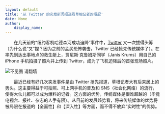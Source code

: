 ```yaml
---
layout: default
title: '从 Twitter 的突发新闻报道看草根记者的崛起'
date: None
author:
    display_name: 
---
```


　　在几天前的“纽约客机哈德森河成功迫降”事件中，[Twitter](https://twitter.com/) 又一次拔得头筹（为什么说“又”捏？因为之前的孟买恐怖袭击，Twitter 已经抢先传统媒体了）。在率先到达出事地点的救生艇上，贾尼斯·克鲁姆斯同学（Janis Krums）用自己的 iPhone 手机拍摄了照片并上传到 Twitter，成为了飞机迫降后的首张现场照片。  

![不见图 请翻墙](https://lh6.googleusercontent.com/zPDZQ4P1hlNM1Yo4ksRmMQglUMdQc9eoxEbi-gcPU57A9zByWI1ebwUXlmnmF9-2UtVtxrWmfF4tevEsByvaMm4C54YPuH5Ad3b84hO1drxO2m2E9-ph0TuZAJBLWF7KgSZP-xus)

  
　　最近已经有好几次突发事件是由 Twitter 抢先报道，草根记者大有后来居上的势头。这主要得益于可拍照、可上网手机的普及和 SNS（社会化网络）的流行，使得大伙儿都可以成为爆料的记者。这方面的优势，传统媒体是很难超越的（毕竟电视台、报社、杂志的人手有限）。从目前的发展趋势看，将来传统媒体的优势将被局限在报道的【全面性】和【深入性】等方面，而不得不放弃“实时性”的优势。

